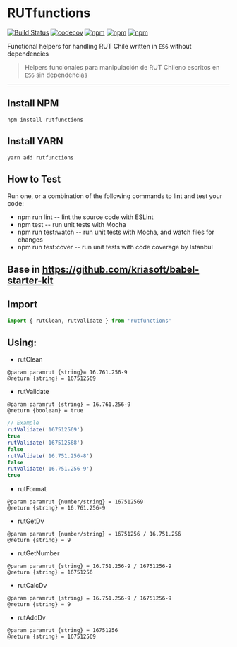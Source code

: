 # RUTfunctions

[![Build Status](https://travis-ci.org/claudioDcv/RUTfunctions.svg?branch=master)](https://travis-ci.org/claudioDcv/RUTfunctions) [![codecov](https://codecov.io/gh/claudioDcv/RUTfunctions/branch/master/graph/badge.svg)](https://codecov.io/gh/claudioDcv/RUTfunctions) [![npm](https://img.shields.io/npm/v/rutfunctions.svg)](https://www.npmjs.com/package/rutfunctions) [![npm](https://img.shields.io/npm/l/rutfunctions.svg)](https://www.npmjs.com/package/rutfunctions) [![npm](https://img.shields.io/npm/dm/rutfunctions.svg)](https://www.npmjs.com/package/rutfunctions)



Functional helpers for handling RUT Chile written in `ES6` without dependencies

> Helpers funcionales para manipulación de RUT Chileno escritos en `ES6` sin dependencias

--------------------------------------------------------------------------------

## Install NPM

`npm install rutfunctions`

## Install YARN

`yarn add rutfunctions`

## How to Test

Run one, or a combination of the following commands to lint and test your code:

- npm run lint -- lint the source code with ESLint
- npm test -- run unit tests with Mocha
- npm run test:watch -- run unit tests with Mocha, and watch files for changes
- npm run test:cover -- run unit tests with code coverage by Istanbul

## Base in <https://github.com/kriasoft/babel-starter-kit>


## Import

```javascript
import { rutClean, rutValidate } from 'rutfunctions'
```

## Using:

- rutClean

```
@param paramrut {string}= 16.761.256-9
@return {string} = 167512569
```

- rutValidate

```
@param paramrut {string} = 16.761.256-9
@return {boolean} = true
```

```javascript
// Example
rutValidate('167512569')
true
rutValidate('167512568')
false
rutValidate('16.751.256-8')
false
rutValidate('16.751.256-9')
true
```

- rutFormat

```
@param paramrut {number/string} = 167512569
@return {string} = 16.761.256-9
```

- rutGetDv

```
@param paramrut {number/string} = 16751256 / 16.751.256
@return {string} = 9
```

- rutGetNumber

```
@param paramrut {string} = 16.751.256-9 / 16751256-9
@return {string} = 16751256
```

- rutCalcDv

```
@param paramrut {string} = 16.751.256-9 / 16751256-9
@return {string} = 9
```

- rutAddDv

```
@param paramrut {string} = 16751256
@return {string} = 167512569
```
